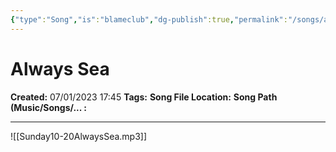 ```yaml
---
{"type":"Song","is":"blameclub","dg-publish":true,"permalink":"/songs/always-sea/","dgPassFrontmatter":true}
---
```



# Always Sea

**Created:** 07/01/2023 17:45
**Tags:** 
**Song File Location:** 
**Song Path (Music/Songs/... :**

---

![[Sunday10-20AlwaysSea.mp3]]
